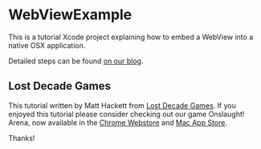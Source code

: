 # WebViewExample

This is a tutorial Xcode project explaining how to embed a WebView into a native OSX application.

Detailed steps can be found [on our blog](http://blog.lostdecadegames.com/how-to-embed-html5-into-a-native-mac-osx-app).

## Lost Decade Games

This tutorial written by Matt Hackett from [Lost Decade Games](http://www.lostdecadegames.com/). If you enjoyed this tutorial please consider checking out our game Onslaught! Arena, now available in the [Chrome Webstore](https://chrome.google.com/webstore/detail/khodnfbkbanejphecblcofbghjdgfaih) and [Mac App Store](http://itunes.apple.com/us/app/onslaught-arena/id418268106).

Thanks!
